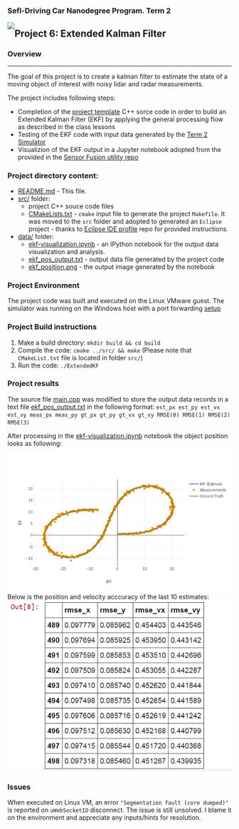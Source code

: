 
### Sefl-Driving Car Nanodegree Program. Term 2
<img style="float: left;" src="https://s3.amazonaws.com/udacity-sdc/github/shield-carnd.svg">

## Project 6: Extended Kalman Filter

### Overview
---
The goal of this project is to create a kalman filter to estimate the state of a moving object of interest with noisy lidar and radar measurements.

The project includes following steps:
* Completion of the [project template](https://github.com/udacity/CarND-Extended-Kalman-Filter-Project) C++ sorce code in order to build an Extended Kalman Filter (EKF) by applying the general processing flow as described in the class lessons
* Testing of the EKF code with input data generated by the [Term 2 Simulator](https://github.com/udacity/self-driving-car-sim/releases)
* Visualizion of the EKF output in a Jupyter notebook adopted from the provided in the [Sensor Fusion utility repo](https://github.com/udacity/CarND-Mercedes-SF-Utilities)


### Project directory content:

* [README.md](README.md) - This file.
* [src/](src/) folder:
   - project C++ souce code files
   - [CMakeLists.txt](src/CMakeLists.txt) - `cmake` input file to generate the project `Makefile`. It was moved to the `src` folder and adopted to generated an `Eclipse` project - thanks to [Eclipse IDE profile](https://github.com/udacity/CarND-Extended-Kalman-Filter-Project/tree/master/ide_profiles/Eclipse) repo for provided instructions. 
* [data/](data/) folder:
    - [ekf-visualization.ipynb](data/ekf-visualization.ipynb) - an IPython notebook for the output data visualization and analysis.
    - [ekf_pos_output.txt](data/ekf_pos_output.txt) - output data file generated by the project code
    - [ekf_position.png](data/ekf_position.png) - the output image generated by the notebook 

### Project Environment


The project code was built and executed on the Linux VMware guest. The simulator was running on the Windows host with a port forwarding [setup](https://discussions.udacity.com/t/running-simulator-on-windows-and-code-on-ubuntu/255869)  

### Project Build instructions

1. Make a build directory: `mkdir build && cd build`
2. Compile the code: `cmake ../src/ && make` (Please note that `CMakeList.txt` file is located in folder `src/`)
3. Run the code: `./ExtendedKF`

### Project results

The source file [main.cpp](src/main.cpp) was modified to store the output data records in a text file [ekf_pos_output.txt](data/ekf_pos_output.txt) in the following format:
`est_px est_py est_vx est_vy meas_px meas_py gt_px gt_py gt_vx gt_vy RMSE(0) RMSE(1) RMSE(2) RMSE(3)`

After processing in the [ekf-visualization.ipynb](data/ekf-visualization.ipynb) notebook the object position looks as following:
![ekf_position.png](data/ekf_position.png)
Below is the position and velocity acccuracy of the last 10 estimates:
![ekf_rmse.png](data/ekf_rmse.png)

### Issues

When executed on Linux VM, an error `"Segmentation fault (core dumped)"` is reported on `uWebSocketIO` disconnect. The issue is still unsolved. I blame it on the environment and appreciate any inputs/hints for resolution.
